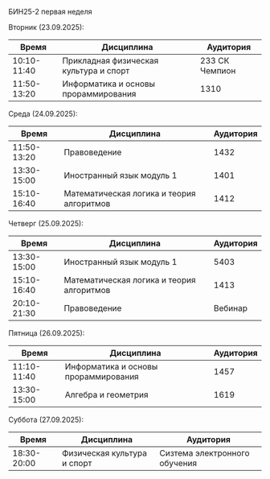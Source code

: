 БИН25-2 первая неделя

Вторник (23.09.2025):
 
| Время       | Дисциплина                             | Аудитория      |
| ----------- | -------------------------------------- | -------------- |
| 10:10-11:40 | Прикладная физическая культура и спорт | 233 СК Чемпион |
| 11:50-13:20 | Информатика и основы прораммирования   | 1310           |

Среда (24.09.2025):

| Время       | Дисциплина                                | Аудитория |
| ----------- | ----------------------------------------- | --------- |
| 11:50-13:20 | Правоведение                              | 1432      |
| 13:30-15:00 | Иностранный язык модуль 1                 | 1401      |
| 15:10-16:40 | Математическая логика и теория алгоритмов | 1412      |

Четверг (25.09.2025):

| Время       | Дисциплина                                | Аудитория |
| ----------- | ----------------------------------------- | --------- |
| 13:30-15:00 | Иностранный язык модуль 1                 | 5403      |
| 15:10-16:40 | Математическая логика и теория алгоритмов | 1413      |
| 20:10-21:30 | Правоведение                              | Вебинар   |

Пятница (26.09.2025):

| Время       | Дисциплина                           | Аудитория |
| ----------- | ------------------------------------ | --------- |
| 11:10-11:40 | Информатика и основы прораммирования | 1457      |
| 13:30-15:00 | Алгебра и геометрия                  | 1619      |

Суббота (27.09.2025):

| Время       | Дисциплина                  | Аудитория                     |
| ----------- | --------------------------- | ----------------------------- |
| 18:30-20:00 | Физическая культура и спорт | Сизтема электронного обучения |